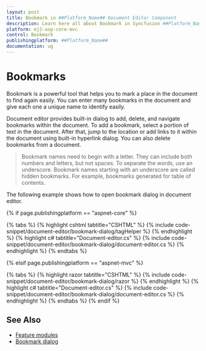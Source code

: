 ```yaml
---
layout: post
title: Bookmark in ##Platform_Name## Document Editor Component
description: Learn here all about Bookmark in Syncfusion ##Platform_Name## Document Editor component of Syncfusion Essential JS 2 and more.
platform: ej2-asp-core-mvc
control: Bookmark
publishingplatform: ##Platform_Name##
documentation: ug
---
```



# Bookmarks

Bookmark is a powerful tool that helps you to mark a place in the document to find again easily. You can enter many bookmarks in the document and give each one a unique name to identify easily.

Document editor provides built-in dialog to add, delete, and navigate bookmarks within the document. To add a bookmark, select a portion of text in the document. After that, jump to the location or add links to it within the document using built-in hyperlink dialog. You can also delete bookmarks from a document.

>Bookmark names need to begin with a letter. They can include both numbers and letters, but not spaces. To separate the words, use an underscore.
>Bookmark names starting with an underscore are called hidden bookmarks. For example, bookmarks generated for table of contents.

The following example shows how to open bookmark dialog in document editor.

{% if page.publishingplatform == "aspnet-core" %}

{% tabs %}
{% highlight cshtml tabtitle="CSHTML" %}
{% include code-snippet/document-editor/bookmark-dialog/tagHelper %}
{% endhighlight %}
{% highlight c# tabtitle="Document-editor.cs" %}
{% include code-snippet/document-editor/bookmark-dialog/document-editor.cs %}
{% endhighlight %}
{% endtabs %}

{% elsif page.publishingplatform == "aspnet-mvc" %}

{% tabs %}
{% highlight razor tabtitle="CSHTML" %}
{% include code-snippet/document-editor/bookmark-dialog/razor %}
{% endhighlight %}
{% highlight c# tabtitle="Document-editor.cs" %}
{% include code-snippet/document-editor/bookmark-dialog/document-editor.cs %}
{% endhighlight %}
{% endtabs %}
{% endif %}



## See Also

* [Feature modules](../../document-editor/feature-module/)
* [Bookmark dialog](../../document-editor/dialog/#bookmark-dialog)

